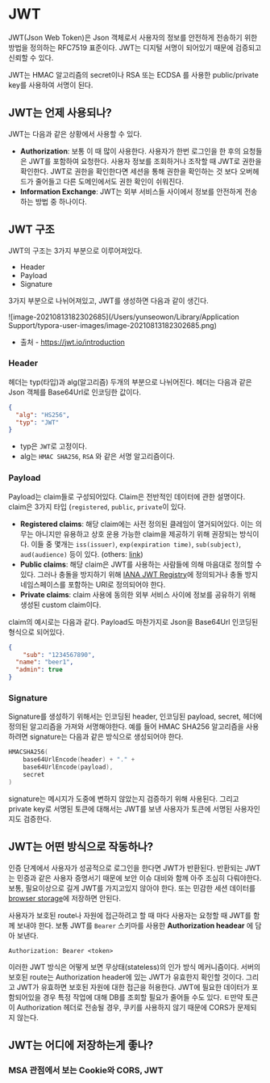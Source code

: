 # JWT

JWT(Json Web Token)은 Json 객체로서 사용자의 정보를 안전하게 전송하기 위한 방법을 정의하는 RFC7519 표준이다. JWT는 디지털 서명이 되어있기 때문에 검증되고 신뢰할 수 있다. 

JWT는 HMAC 알고리즘의 secret이나 RSA 또는 ECDSA 를 사용한 public/private key를 사용하여 서명이 된다.



## JWT는 언제 사용되나?

JWT는 다음과 같은 상황에서 사용할 수 있다.

* **Authorization**: 보통 이 때 많이 사용한다. 사용자가 한번 로그인을 한 후의 요청들은 JWT를 포함하여 요청한다. 사용자 정보를 조회하거나 조작할 때 JWT로 권한을 확인한다. JWT로 권한을 확인한다면 세션을 통해 권한을 확인하는 것 보다 오버헤드가 줄어들고 다른 도메인에서도 권한 확인이 쉬워진다.
* **Information Exchange**: JWT는 외부 서비스들 사이에서 정보를 안전하게 전송하는 방법 중 하나이다. 



## JWT 구조

JWT의 구조는 3가지 부분으로 이루어져있다.

* Header
* Payload
* Signature



3가지 부분으로 나뉘어져있고, JWT를 생성하면 다음과 같이 생긴다.

![image-20210813182302685](/Users/yunseowon/Library/Application Support/typora-user-images/image-20210813182302685.png)

* 출처 - https://jwt.io/introduction



### Header

헤더는 typ(타입)과 alg(알고리즘) 두개의 부분으로 나뉘어진다. 헤더는 다음과 같은 Json 객체를 Base64Url로 인코딩한 값이다.

```json
{
  "alg": "HS256",
  "typ": "JWT"
}
```

* typ은 `JWT`로 고정이다.
* alg는 `HMAC SHA256`, `RSA` 와 같은 서명 알고리즘이다.



### Payload

Payload는 claim들로 구성되어있다. Claim은 전반적인 데이터에 관한 설명이다. claim은 3가지 타입 (`registered`, `public`, `private`이 있다.

* **Registered claims**: 해당 claim에는 사전 정의된 클레임이 열거되어있다. 이는 의무는 아니지만 유용하고 상호 운용 가능한 claim을 제공하기 위해 권장되는 방식이다. 이들 중 몇개는 `iss(issuer)`, `exp(expiration time)`, `sub(subject)`, `aud(audience)` 등이 있다. (others: [link](https://tools.ietf.org/html/rfc7519#section-4.1)) 
* **Public claims**: 해당 claim은 JWT를 사용하는 사람들에 의해 마음대로 정의할 수 있다. 그러나 충돌을 방지하기 위해 [IANA JWT Registry](https://www.iana.org/assignments/jwt/jwt.xhtml)에 정의되거나 충돌 방지 네임스페이스를 포함하는 URI로 정의되어야 한다.
* **Private claims**: claim 사용에 동의한 외부 서비스 사이에 정보를 공유하기 위해 생성된 custom claim이다. 

claim의 예시로는 다음과 같다. Payload도 마찬가지로 Json을 Base64Url 인코딩된 형식으로 되어있다.

```json
{ 
	"sub": "1234567890",
  "name": "beer1",
  "admin": true
}
```



### Signature

Signature를 생성하기 위해서는 인코딩된 header, 인코딩된 payload, secret, 헤더에 정의된 알고리즘을 가져와 서명해야한다. 예를 들어 HMAC SHA256 알고리즘을 사용하려면 signature는 다음과 같은 방식으로 생성되어야 한다.

```kotlin
HMACSHA256(
	base64UrlEncode(header) + "." +
	base64UrlEncode(payload),
	secret
)
```



signature는 메시지가 도중에 변하지 않았는지 검증하기 위해 사용된다. 그리고 private key로 서명된 토큰에 대해서는 JWT를 보낸 사용자가 토큰에 서명된 사용자인지도 검증한다.



## JWT는 어떤 방식으로 작동하나?

인증 단계에서 사용자가 성공적으로 로그인을 한다면 JWT가 반환된다. 반환되는 JWT는 민증과 같은 사용자 증명서기 때문에 보안 이슈 대비와 함께 아주 조심히 다뤄야한다. 보통, 필요이상으로 길게 JWT를 가지고있지 않아야 한다. 또는 민감한 세션 데이터를 [browser storage](https://cheatsheetseries.owasp.org/cheatsheets/HTML5_Security_Cheat_Sheet.html#local-storage)에 저장하면 안된다. 

사용자가 보호된 route나 자원에 접근하려고 할 때 마다 사용자는 요청할 때 JWT를 함께 보내야 한다. 보통 JWT를 `Bearer` 스키마를 사용한 **Authorization headear** 에 담아 보낸다.

```
Authorization: Bearer <token>
```



이러한 JWT 방식은 어떻게 보면 무상태(stateless)의 인가 방식 메커니즘이다. 서버의 보호된 route는 Authorization header에 있는 JWT가 유효한지 확인할 것이다. 그리고 JWT가 유효하면 보호된 자원에 대한 접근을 허용한다. JWT에 필요한 데이터가 포함되어있을 경우 특정 작업에 대해 DB를 조회할 필요가 줄어들 수도 있다. ㅌ만약 토큰이 Authorization 헤더로 전송될 경우, 쿠키를 사용하지 않기 때문에 CORS가 문제되지 않는다.









## JWT는 어디에 저장하는게 좋나?



### MSA 관점에서 보는 Cookie와 CORS, JWT

